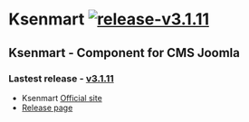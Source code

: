 Ksenmart [![release-v3.1.11](http://img.shields.io/badge/release-v3.1.11-blue.svg)](https://github.com/ldmco/Ksenmart/releases/tag/3.1.11)
========

## Ksenmart - Component for CMS Joomla 

### Lastest release - [v3.1.11](https://github.com/ldmco/Ksenmart/releases/tag/3.1.11)

 * Ksenmart [Official site](http://Ksenmart.ru/)
 * [Release page](https://github.com/ldmco/Ksenmart/releases)